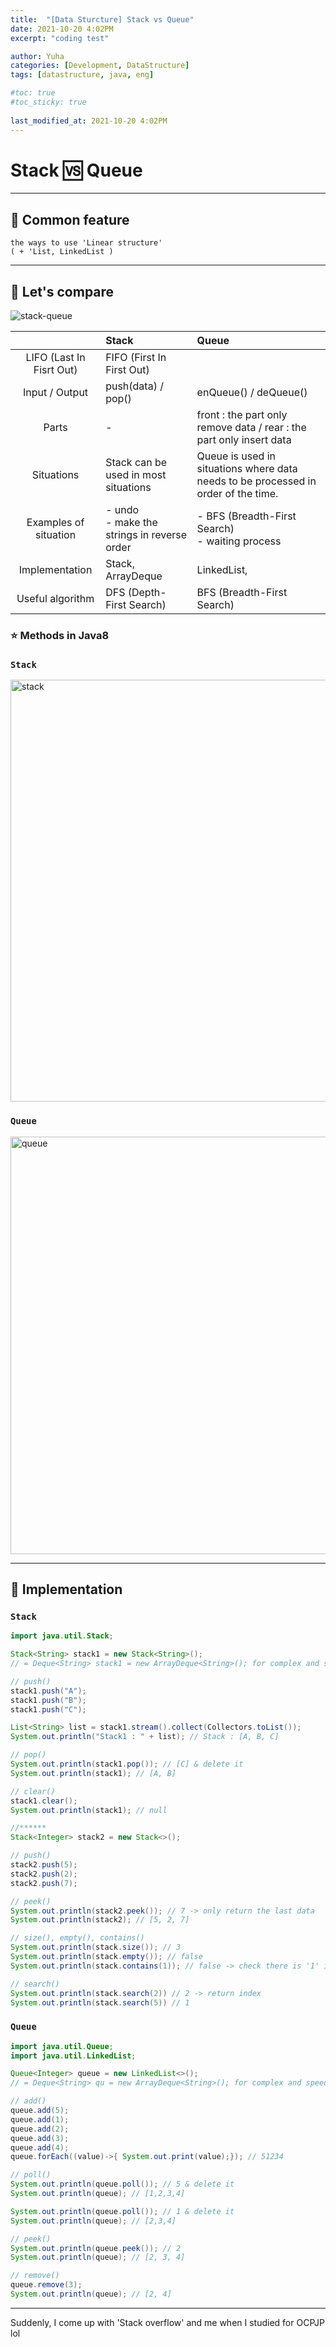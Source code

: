 ```yaml
---
title:  "[Data Sturcture] Stack vs Queue"
date: 2021-10-20 4:02PM
excerpt: "coding test"

author: Yuha
categories: [Development, DataStructure]
tags: [datastructure, java, eng]

#toc: true
#toc_sticky: true
 
last_modified_at: 2021-10-20 4:02PM
---
```

# Stack 🆚 Queue
---
## 📌 Common feature
```text
the ways to use 'Linear structure' 
( + 'List, LinkedList )
```
---
## 📌 Let's compare
![stack-queue](https://user-images.githubusercontent.com/83699657/138023760-867b2818-e76f-444d-8da8-573d386f324f.png)

||Stack|Queue|
|:---:|:---|:---|
|LIFO (Last In Fisrt Out)|FIFO (First In First Out)|
|Input / Output | push(data) / pop() | enQueue() / deQueue() |
| Parts | -| front : the part only remove data / rear : the part only insert data |
| Situations | Stack can be used in most situations | Queue is used in situations where data needs to be processed in order of the time. |
| Examples of situation | - undo <br> - make the strings in reverse order | - BFS (Breadth-First Search) <br> - waiting process |
| Implementation | Stack, ArrayDeque | LinkedList, |
| Useful algorithm | DFS (Depth-First Search) | BFS (Breadth-First Search) |

### ⭐️ Methods in Java8 
### **`Stack`**

<img width="675" alt="stack" src="https://user-images.githubusercontent.com/83699657/138039913-b4f341e3-13fd-4497-87a9-c6f56dee8815.png"> 

### **`Queue`**

<img width="668" alt="queue" src="https://user-images.githubusercontent.com/83699657/138042015-f5f5e7b7-799b-411a-99ca-f687da0d353f.png">

---
## 📌 Implementation
### **`Stack`**

```java
import java.util.Stack;

Stack<String> stack1 = new Stack<String>();
// = Deque<String> stack1 = new ArrayDeque<String>(); for complex and speedy stack

// push()
stack1.push("A");
stack1.push("B");
stack1.push("C");

List<String> list = stack1.stream().collect(Collectors.toList());
System.out.println("Stack1 : " + list); // Stack : [A, B, C]

// pop()
System.out.println(stack1.pop()); // [C] & delete it
System.out.println(stack1); // [A, B]

// clear()
stack1.clear();
System.out.println(stack1); // null

//******
Stack<Integer> stack2 = new Stack<>();

// push()
stack2.push(5);
stack2.push(2);
stack2.push(7);

// peek()
System.out.println(stack2.peek()); // 7 -> only return the last data
System.out.println(stack2); // [5, 2, 7]

// size(), empty(), contains()
System.out.println(stack.size()); // 3
System.out.println(stack.empty()); // false
System.out.println(stack.contains(1)); // false -> check there is '1' in stack, contains(int value)

// search()
System.out.println(stack.search(2)) // 2 -> return index
System.out.println(stack.search(5)) // 1

```

### **`Queue`**
```java
import java.util.Queue;
import java.util.LinkedList;

Queue<Integer> queue = new LinkedList<>();
// = Deque<String> qu = new ArrayDeque<String>(); for complex and speedy queue

// add()
queue.add(5);
queue.add(1);
queue.add(2);
queue.add(3);
queue.add(4);
queue.forEach((value)->{ System.out.print(value);}); // 51234

// poll()
System.out.println(queue.poll()); // 5 & delete it
System.out.println(queue); // [1,2,3,4]

System.out.println(queue.poll()); // 1 & delete it
System.out.println(queue); // [2,3,4]

// peek()
System.out.println(queue.peek()); // 2
System.out.println(queue); // [2, 3, 4] 

// remove()
queue.remove(3);
System.out.println(queue); // [2, 4]
```
---

Suddenly, I come up with 'Stack overflow' and me when I studied for OCPJP lol
